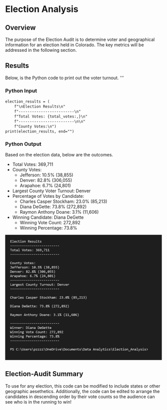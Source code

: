 # Election Analysis

## Overview
The purpose of the Election Audit is to determine voter and geographical information for an election held in Colorado. The key metrics will be addressed in the following section.

## Results
Below, is the Python code to print out the voter turnout.
'''
### Python Input
    election_results = (
        f"\nElection Results\n"
        f"-------------------------\n"
        f"Total Votes: {total_votes:,}\n"
        f"-------------------------\n\n"
        f"County Votes:\n")
    print(election_results, end="")

### Python Output
Based on the election data, below are the outcomes.
* Total Votes: 369,711
* County Votes:
    * Jefferson: 10.5% (38,855)
    * Denver: 82.8% (306,055)
    * Arapahoe: 6.7% (24,801)
* Largest County Voter Turnout: Denver
* Percentage of Votes by Candidate:
    * Charles Casper Stockham: 23.0% (85,213)
    * Diana DeGette: 73.8% (272,892)
    * Raymon Anthony Doane: 3.1% (11,606)
* Winning Candidate: Diana DeGette
    * Winning Vote Count: 272,892
    * Winning Percentage: 73.8%

![Results](https://github.com/jessezimm/Election_Analysis/blob/main/Election%20Analysis%20Results.PNG)
  
## Election-Audit Summary
To use for any election, this code can be modified to include states or other geographic aesethetics. Additionally, the code can be edited to arrange the candidates in descending order by their vote counts so the audience can see who is in the running to win!

